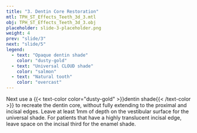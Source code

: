 ```yaml
---
title: "3. Dentin Core Restoration"
mtl: TPH_ST_Effects_Teeth_3d_3.mtl
obj: TPH_ST_Effects_Teeth_3d_3.obj
placeholder: slide-3-placeholder.png
weight: 4
prev: "slide/3"
next: "slide/5"
legend:
  - text: "Opaque dentin shade"
    color: "dusty-gold"
  - text: "Universal CLOUD shade"
    color: "salmon"
  - text: "Natural tooth"
    color: "overcast"
---
```


Next use a {{< text-color color="dusty-gold" >}}dentin shade{{< /text-color >}} to recreate the dentin core, without fully 
extending to the proximal and incisal edges. Leave at least 1mm of depth on the vestibular surface for the universal shade. 
For patients that have a highly translucent incisal edge, leave space on the incisal third for the enamel shade.
<!--more-->
